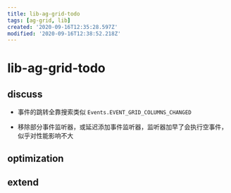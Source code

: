 ```yaml
---
title: lib-ag-grid-todo
tags: [ag-grid, lib]
created: '2020-09-16T12:35:28.597Z'
modified: '2020-09-16T12:38:52.218Z'
---
```


# lib-ag-grid-todo

## discuss

- 事件的跳转全靠搜索类似 `Events.EVENT_GRID_COLUMNS_CHANGED`
 

- 移除部分事件监听器，或延迟添加事件监听器，监听器加早了会执行空事件，似乎对性能影响不大

## optimization

## extend
